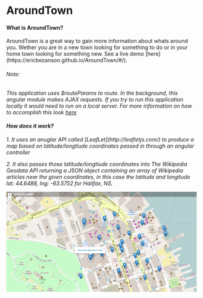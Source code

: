 # AroundTown

#### What is AroundTown?

<p>AroundTown is a great way to gain more information about whats around you. Wether you are in a new town looking for something to do or in your home town looking for something new. See a live demo [here](https://ericbezanson.github.io/AroundTown/#/).

###### Note:
<em> This application uses $routeParams to route. In the background, this angular module makes AJAX requests. If you try to run this application locally it would need to run on a local server. For more information on how to accomplish this look [here](https://medium.com/@jonsamp/starting-a-server-in-angular-cd3ab7a4e4de#.v6rkyd2kr)

#### How does it work?

<p>1. It uses an anuglar API called [LeafLet](http://leafletjs.com/) to produce a map based on latitude/longtiude coordinates passed in through an angular controller <p>
<p>2. It also passes those latitude/longtiude coordinates into The Wikipedia Geodata API returning a JSON object containing an array of Wikipedia articles near the given coordinates, in this case the latitude and longitude lat: 44.6488, lng: -63.5752 for Halifax, NS.<p>

![alt text](img/screenshot.jpg "App Screenshot")
